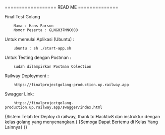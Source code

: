 ================== READ ME ==============

Final Test Golang

        Nama : Hans Parson 
        Nomor Peserta : GLNG037MNC008

Untuk memulai Aplikasi (Ubuntu) : 

        ubuntu : sh ./start-app.sh

Untuk Testing dengan Postman :

        sudah dilampirkan Postman Colection

Railway Deployment :

        https://finalprojectgolang-production.up.railway.app

Swagger Link:
        
        https://finalprojectgolang-production.up.railway.app/swagger/index.html


{Sistem Telah ter Deploy di railway, thank to Hacktiv8 dan instruktur dengan kelas golang yang menyenangkan.}
{Semoga Dapat Bertemu di Kelas Yang Lainnya}
{}